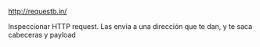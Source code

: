 http://requestb.in/

Inspeccionar HTTP request.
Las envia a una dirección que te dan, y te saca cabeceras y payload
